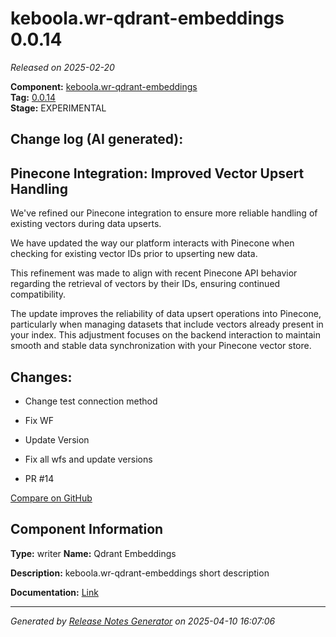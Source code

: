 #  keboola.wr-qdrant-embeddings 0.0.14

_Released on 2025-02-20_

**Component:** [keboola.wr-qdrant-embeddings](https://github.com/keboola/component-embeddings-v2)  
**Tag:** [0.0.14](https://github.com/keboola/component-embeddings-v2/releases/tag/0.0.14)  
**Stage:** EXPERIMENTAL


## Change log (AI generated):
## Pinecone Integration: Improved Vector Upsert Handling
We've refined our Pinecone integration to ensure more reliable handling of existing vectors during data upserts.

We have updated the way our platform interacts with Pinecone when checking for existing vector IDs prior to upserting new data.

This refinement was made to align with recent Pinecone API behavior regarding the retrieval of vectors by their IDs, ensuring continued compatibility.

The update improves the reliability of data upsert operations into Pinecone, particularly when managing datasets that include vectors already present in your index. This adjustment focuses on the backend interaction to maintain smooth and stable data synchronization with your Pinecone vector store.



## Changes:



- Change test connection method 




- Fix WF 




- Update Version 






- Fix all wfs and update versions 




- PR #14 



[Compare on GitHub](https://github.com/keboola/component-embeddings-v2/compare/0.0.13...0.0.14)



## Component Information
**Type:** writer
**Name:** Qdrant Embeddings

**Description:** keboola.wr-qdrant-embeddings short description


**Documentation:** [Link](https://github.com/keboola/component-embeddings-v2/blob/master/README.md)



---
_Generated by [Release Notes Generator](https://github.com/keboola/release-notes-generator)
on 2025-04-10 16:07:06_